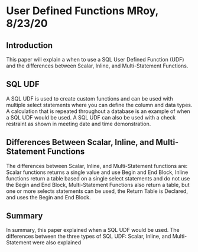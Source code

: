 # User Defined Functions                                                                                                                                                           MRoy, 8/23/20 

## Introduction
This paper will explain a when to use a SQL User Defined Function (UDF) and the differences between Scalar, Inline, and Multi-Statement Functions. 

## SQL UDF
A SQL UDF is used to create custom functions and can be used with multiple select statements where you can define the column and data types. A calculation that is repeated throughout a database is an example of when a SQL UDF would be used. A SQL UDF can also be used with a check restraint as shown in meeting date and time demonstration.

## Differences Between Scalar, Inline, and Multi-Statement Functions
The differences between Scalar, Inline, and Multi-Statement functions are: Scalar functions returns a single value and use Begin and End Block, Inline functions return a table based on a single select statements and do not use the Begin and End Block,  Multi-Statement Functions also return a table, but one or more selects statements can be used, the Return Table is Declared, and uses the Begin and End Block.

## Summary
In summary, this paper explained when a SQL UDF would be used. The differences between the three types of SQL UDF: Scalar, Inline, and Multi-Statement were also explained  
